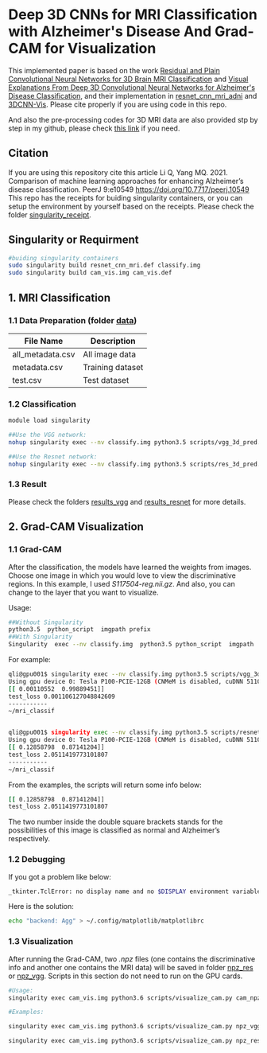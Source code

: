 # Deep 3D CNNs for MRI Classification with Alzheimer's Disease And Grad-CAM for Visualization

This implemented paper is based on the work [Residual and Plain Convolutional Neural Networks for 3D Brain MRI Classification](https://arxiv.org/abs/1701.06643) and [Visual Explanations From Deep 3D Convolutional Neural Networks for Alzheimer's Disease Classification](https://arxiv.org/abs/1803.02544), and their implementation in [resnet_cnn_mri_adni](https://github.com/neuro-ml/resnet_cnn_mri_adni) and [3DCNN-Vis](https://github.com/west-gates/3DCNN-Vis). Please cite properly if you are using code in this repo.

And also the pre-processing codes for 3D MRI data are also provided stp by step in my github, please check [this link](https://github.com/liqi814/Structural-Magnetic-Resonance-Imaging-sMRI-Pre-processing-Pipeline) if you need.

## Citation
If you are using this repository cite this article
Li Q, Yang MQ. 2021. Comparison of machine learning approaches for enhancing Alzheimer’s disease classification. PeerJ 9:e10549 https://doi.org/10.7717/peerj.10549
This repo has the receipts for buiding singularity containers, or you can setup the environment by yourself based on the receipts. Please check the folder [singularity_receipt](https://github.com/liqi814/Deep-3D-CNNs-for-MRI-Classification-with-Alzheimer-s-Disease-And-Grad-CAM-Visualization/tree/master/singularity_receipt).

## Singularity or Requirment

```bash
#buiding singularity containers
sudo singularity build resnet_cnn_mri.def classify.img
sudo singularity build cam_vis.img cam_vis.def
```
## 1. MRI Classification

### 1.1 Data Preparation (folder [data](https://github.com/liqi814/Deep-3D-CNNs-for-MRI-Classification-with-Alzheimer-s-Disease-And-Grad-CAM-Visualization/tree/master/data))

| File Name | Description |
| ------------- | ------------- |
| all_metadata.csv  | All image data |
| metadata.csv  | Training dataset  |
| test.csv  | Test dataset  |

### 1.2 Classification

```bash
module load singularity

##Use the VGG network:
nohup singularity exec --nv classify.img python3.5 scripts/vgg_3d_pred.py > vgg.out &

##Use the Resnet network:
nohup singularity exec --nv classify.img python3.5 scripts/res_3d_pred.py >resnet.out &
```

### 1.3 Result
 
Please check the folders [results_vgg](https://github.com/liqi814/Deep-3D-CNNs-for-MRI-Classification-with-Alzheimer-s-Disease-And-Grad-CAM-Visualization/tree/master/results_vgg) and [results_resnet](https://github.com/liqi814/Deep-3D-CNNs-for-MRI-Classification-with-Alzheimer-s-Disease-And-Grad-CAM-Visualization/tree/master/results_resnet) for more details.


## 2. Grad-CAM Visualization

### 1.1 Grad-CAM
After the classification, the models have learned the weights from images. Choose one image in which you would love to view the discriminative regions. In this example, I used *S117504-reg.nii.gz*. And also, you can change to the layer that you want to visualize.

Usage:
```bash
##Without Singularity
python3.5  python_script  imgpath prefix
##With Singularity
Singularity  exec --nv classify.img  python3.5 python_script  imgpath  prefix
```

For example:
```bash
qli@gpu001$ singularity exec --nv classify.img python3.5 scripts/vgg_3d_grad_cam.py /home/qli/AlzheimerClassify/5.Resize/S117504-reg.nii.gz S117504
Using gpu device 0: Tesla P100-PCIE-12GB (CNMeM is disabled, cuDNN 5110)
[[ 0.00110552  0.99889451]]
test_loss 0.001106127048842609
-----------
~/mri_classif


qli@gpu001$ singularity exec --nv classify.img python3.5 scripts/resnet_3d_grad_cam.py /home/qli/AlzheimerClassify/5.Resize/S117504-reg.nii.gz S117504
Using gpu device 0: Tesla P100-PCIE-12GB (CNMeM is disabled, cuDNN 5110)
[[ 0.12858798  0.87141204]]
test_loss 2.0511419773101807
-----------
~/mri_classif
```

From the examples, the scripts will return some info below:
```bash
[[ 0.12858798  0.87141204]]
test_loss 2.0511419773101807
```
The two number inside the double square brackets stands for the possibilities of this image is classified as normal and Alzheimer’s respectively.

### 1.2 Debugging

If you got a problem like below:
```bash
_tkinter.TclError: no display name and no $DISPLAY environment variable
```

Here is the solution:
```bash
echo "backend: Agg" > ~/.config/matplotlib/matplotlibrc
```


### 1.3 Visualization
After running the Grad-CAM, two *.npz* files (one contains the discriminative info and another one contains the MRI data) will be saved in folder [npz_res](https://github.com/liqi814/Deep-3D-CNNs-for-MRI-Classification-with-Alzheimer-s-Disease-And-Grad-CAM-Visualization/tree/master/npz_res) or [npz_vgg](https://github.com/liqi814/Deep-3D-CNNs-for-MRI-Classification-with-Alzheimer-s-Disease-And-Grad-CAM-Visualization/tree/master/npz_vgg). Scripts in this section do not need to run on the GPU cards. 

```bash
#Usage:
singularity exec cam_vis.img python3.6 scripts/visualize_cam.py cam_npz/file/path mri_npz/file/path prefix

#Examples:

singularity exec cam_vis.img python3.6 scripts/visualize_cam.py npz_vgg/S117504_cam_conv4c.npz npz_vgg/S117504_mri.npz S117504_vgg

singularity exec cam_vis.img python3.6 scripts/visualize_cam.py npz_res/S117504_cam_voxres9_conv2.npz npz_res/S117504_mri.npz S117504_res
```
